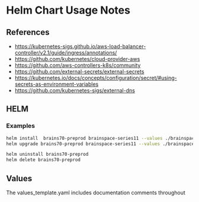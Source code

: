 # Helm Chart Usage Notes

## References
- https://kubernetes-sigs.github.io/aws-load-balancer-controller/v2.1/guide/ingress/annotations/
- https://github.com/kubernetes/cloud-provider-aws
- https://github.com/aws-controllers-k8s/community
- https://github.com/external-secrets/external-secrets
- https://kubernetes.io/docs/concepts/configuration/secret/#using-secrets-as-environment-variables
- https://github.com/kubernetes-sigs/external-dns

## HELM
### Examples
```bash
helm install  brains70-preprod brainspace-series11 --values ./brainspace-series11/values/brains70-preprod.yaml 
helm upgrade brains70-preprod brainspace-series11 --values ./brainspace-series11/values/brains70-preprod.yaml 

helm uninstall brains70-preprod
helm delete brains70-preprod
```

## Values
The values_template.yaml includes documentation comments throughout